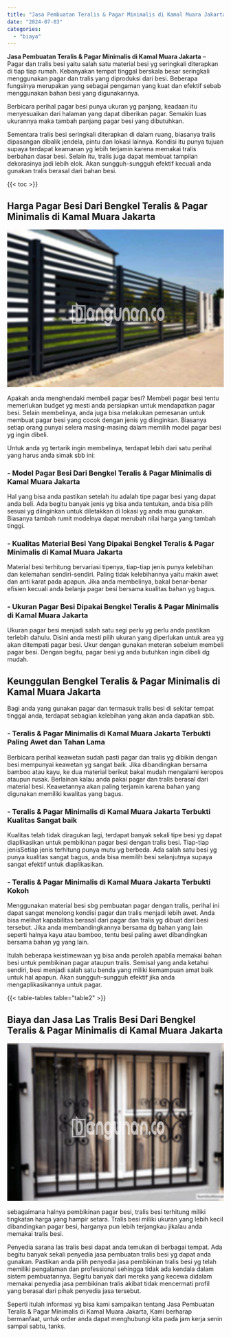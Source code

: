 ```yaml
---
title: "Jasa Pembuatan Teralis & Pagar Minimalis di Kamal Muara Jakarta"
date: "2024-07-03"
categories: 
  - "biaya"
---
```


**Jasa Pembuatan Teralis & Pagar Minimalis di Kamal Muara Jakarta** – Pagar dan tralis besi yaitu salah satu material besi yg seringkali diterapkan di tiap tiap rumah. Kebanyakan tempat tinggal berskala besar seringkali menggunakan pagar dan tralis yang diproduksi dari besi. Beberapa fungsinya merupakan yang sebagai pengaman yang kuat dan efektif sebab menggunakan bahan besi yang digunakannya.

Berbicara perihal pagar besi punya ukuran yg panjang, keadaan itu menyesuaikan dari halaman yang dapat diberikan pagar. Semakin luas ukurannya maka tambah panjang pagar besi yang dibutuhkan.

Sementara tralis besi seringkali diterapkan di dalam ruang, biasanya tralis dipasangan dibalik jendela, pintu dan lokasi lainnya. Kondisi itu punya tujuan supaya terdapat keamanan yg lebih terjamin karena memakai tralis berbahan dasar besi. Selain itu, tralis juga dapat membuat tampilan dekorasinya jadi lebih elok. Akan sungguh-sungguh efektif kecuali anda gunakan tralis berasal dari bahan besi.

{{< toc >}}

## Harga Pagar Besi Dari Bengkel Teralis & Pagar Minimalis di Kamal Muara Jakarta

![Jasa Pembuatan Teralis & Pagar Minimalis di Kamal Muara Jakarta](/images/pagar-minimalis-murah-47.png)

Apakah anda menghendaki membeli pagar besi? Membeli pagar besi tentu memerlukan budget yg mesti anda persiapkan untuk mendapatkan pagar besi. Selain membelinya, anda juga bisa melakukan pemesanan untuk membuat pagar besi yang cocok dengan jenis yg diinginkan. Biasanya setiap orang punyai selera masing-masing dalam memilih model pagar besi yg ingin dibeli.

Untuk anda yg tertarik ingin membelinya, terdapat lebih dari satu perihal yang harus anda simak sbb ini:
### \- Model Pagar Besi Dari Bengkel Teralis & Pagar Minimalis di Kamal Muara Jakarta

Hal yang bisa anda pastikan setelah itu adalah tipe pagar besi yang dapat anda beli. Ada begitu banyak jenis yg bisa anda tentukan, anda bisa pilih sesuai yg diinginkan untuk diletakkan di lokasi yg anda mau gunakan. Biasanya tambah rumit modelnya dapat merubah nilai harga yang tambah tinggi.

### \- Kualitas Material Besi Yang Dipakai Bengkel Teralis & Pagar Minimalis di Kamal Muara Jakarta

Material besi terhitung bervariasi tipenya, tiap-tiap jenis punya kelebihan dan kelemahan sendiri-sendiri. Paling tidak kelebihannya yaitu makin awet dan anti karat pada apapun. Jika anda membelinya, bakal benar-benar efisien kecuali anda belanja pagar besi bersama kualitas bahan yg bagus.

### \- Ukuran Pagar Besi Dipakai Bengkel Teralis & Pagar Minimalis di Kamal Muara Jakarta

Ukuran pagar besi menjadi salah satu segi perlu yg perlu anda pastikan terlebih dahulu. Disini anda mesti pilih ukuran yang diperlukan untuk area yg akan ditempati pagar besi. Ukur dengan gunakan meteran sebelum membeli pagar besi. Dengan begitu, pagar besi yg anda butuhkan ingin dibeli dg mudah.

## Keunggulan Bengkel Teralis & Pagar Minimalis di Kamal Muara Jakarta

Bagi anda yang gunakan pagar dan termasuk tralis besi di sekitar tempat tinggal anda, terdapat sebagian kelebihan yang akan anda dapatkan sbb.

### \- Teralis & Pagar Minimalis di Kamal Muara Jakarta Terbukti Paling Awet dan Tahan Lama

Berbicara perihal keawetan sudah pasti pagar dan tralis yg dibikin dengan besi mempunyai keawetan yg sangat baik. Jika dibandingkan bersama bamboo atau kayu, ke dua material berikut bakal mudah mengalami keropos ataupun rusak. Berlainan kalau anda pakai pagar dan tralis berasal dari material besi. Keawetannya akan paling terjamin karena bahan yang digunakan memiliki kwalitas yang bagus.

### \- Teralis & Pagar Minimalis di Kamal Muara Jakarta Terbukti Kualitas Sangat baik

Kualitas telah tidak diragukan lagi, terdapat banyak sekali tipe besi yg dapat diaplikasikan untuk pembikinan pagar besi dengan tralis besi. Tiap-tiap jenisSetiap jenis terhitung punya mutu yg berbeda. Ada salah satu besi yg punya kualitas sangat bagus, anda bisa memilih besi selanjutnya supaya sangat efektif untuk diaplikasikan.

### \- Teralis & Pagar Minimalis di Kamal Muara Jakarta Terbukti Kokoh

Menggunakan material besi sbg pembuatan pagar dengan tralis, perihal ini dapat sangat menolong kondisi pagar dan tralis menjadi lebih awet. Anda bisa melihat kapabilitas berasal dari pagar dan tralis yg dibuat dari besi tersebut. Jika anda membandingkannya bersama dg bahan yang lain seperti halnya kayu atau bamboo, tentu besi paling awet dibandingkan bersama bahan yg yang lain.

Itulah beberapa keistimewaan yg bisa anda peroleh apabila memakai bahan besi untuk pembikinan pagar ataupun tralis. Semisal yang anda ketahui sendiri, besi menjadi salah satu benda yang miliki kemampuan amat baik untuk hal apapun. Akan sungguh-sungguh efektif jika anda mengaplikasikannya untuk pagar.

{{< table-tables table="table2" >}}

## Biaya dan Jasa Las Tralis Besi Dari Bengkel Teralis & Pagar Minimalis di Kamal Muara Jakarta

![Jasa Pembuatan Teralis & Pagar Minimalis di Kamal Muara Jakarta](/images/teralis-minimalis-murah-14.png)

sebagaimana halnya pembikinan pagar besi, tralis besi terhitung miliki tingkatan harga yang hampir setara. Tralis besi miliki ukuran yang lebih kecil dibandingkan pagar besi, harganya pun lebih terjangkau jikalau anda memakai tralis besi.

Penyedia sarana las tralis besi dapat anda temukan di berbagai tempat. Ada begitu banyak sekali penyedia jasa pembuatan tralis besi yg dapat anda gunakan. Pastikan anda pilih penyedia jasa pembikinan tralis besi yg telah memiliki pengalaman dan professional sehingga tidak ada kendala dalam sistem pembuatannya. Begitu banyak dari mereka yang kecewa didalam memakai penyedia jasa pembikinan tralis akibat tidak mencermati profil yang berasal dari pihak penyedia jasa tersebut.

Seperti itulah informasi yg bisa kami sampaikan tentang Jasa Pembuatan Teralis & Pagar Minimalis di Kamal Muara Jakarta, Kami berharap bermanfaat, untuk order anda dapat menghubungi kita pada jam kerja senin sampai sabtu, tanks.
